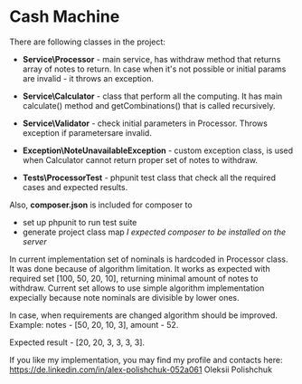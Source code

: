 Cash Machine
============

There are following classes in the project:

* **Service\Processor** - main service, has withdraw method that returns 
 array of notes to return. In case when it's not possible or initial 
 params are invalid - it throws an exception.
 
* **Service\Calculator** - class that perform all the computing. It has 
 main calculate() method and getCombinations() that is called recursively. 

* **Service\Validator** - check initial parameters in Processor. Throws
 exception if parametersare invalid.
 
* **Exception\NoteUnavailableException** - custom exception class, is 
 used when Calculator cannot return proper set of notes to withdraw.

* **Tests\ProcessorTest** - phpunit test class that check all the 
 required cases and expected results.
   
Also, **composer.json** is included for composer to
* set up phpunit to run test suite
* generate project class map
*I expected composer to be installed on the server*
   
In current implementation set of nominals is hardcoded in Processor 
class. It was done because of algorithm limitation. 
It works as expected with required set [100, 50, 20, 10], returning 
minimal amount of notes to withdraw. Current set allows to use simple 
algorithm implementation expecially because note nominals are divisible by 
lower ones.

In case, when requirements are changed algorithm should be improved.
Example: notes - [50, 20, 10, 3], amount - 52.

Expected result - [20, 20, 3, 3, 3, 3].

If you like my implementation, you may find my profile and contacts here:
https://de.linkedin.com/in/alex-polishchuk-052a061
Oleksii Polishchuk